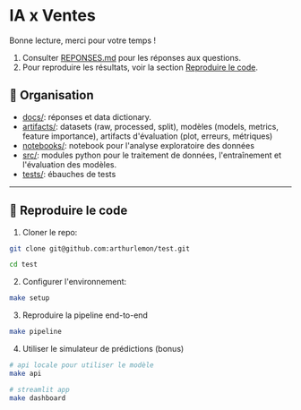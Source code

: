 # IA x Ventes

Bonne lecture, merci pour votre temps !

1. Consulter [REPONSES.md](docs/REPONSES.md) pour les réponses aux questions.
2. Pour reproduire les résultats, voir la section [Reproduire le code](#reproduire-le-code).

## 📁 Organisation

- [docs/](docs/): réponses et data dictionary.
- [artifacts/](artifacts/): datasets (raw, processed, split), modèles (models, metrics, feature importance), artifacts d'évaluation (plot, erreurs, métriques)
- [notebooks/](notebooks/): notebook pour l'analyse exploratoire des données
- [src/](src/): modules python pour le traitement de données, l'entraînement et l'évaluation des modèles.
- [tests/](tests/): ébauches de tests

---

## 🤖 Reproduire le code

1. Cloner le repo:

```bash
git clone git@github.com:arthurlemon/test.git

cd test
```

2. Configurer l'environnement:

```bash
make setup
```

3. Reproduire la pipeline end-to-end

```bash
make pipeline
```

4. Utiliser le simulateur de prédictions (bonus)

```bash
# api locale pour utiliser le modèle
make api

# streamlit app
make dashboard
```
